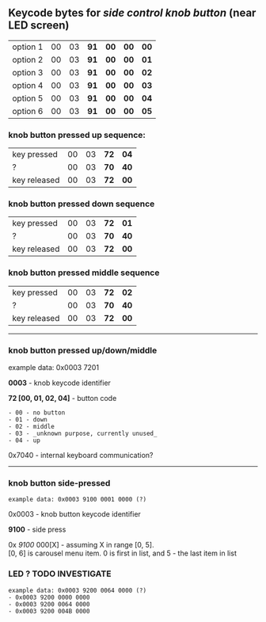 ## Keycode bytes for _side control knob button_ (near LED screen)

|          |    |    |        |        |        |        |
|----------|----|----|--------|--------|--------|--------|
| option 1 | 00 | 03 | **91** | **00** | **00** | **00** |
| option 2 | 00 | 03 | **91** | **00** | **00** | **01** |
| option 3 | 00 | 03 | **91** | **00** | **00** | **02** |
| option 4 | 00 | 03 | **91** | **00** | **00** | **03** |
| option 5 | 00 | 03 | **91** | **00** | **00** | **04** |
| option 6 | 00 | 03 | **91** | **00** | **00** | **05** |

### knob button pressed up sequence:

|              |    |    |        |        |
|--------------|----|----|--------|--------|
| key pressed  | 00 | 03 | **72** | **04** |
| ?            | 00 | 03 | **70** | **40** |
| key released | 00 | 03 | **72** | **00** |

### knob button pressed down sequence

|              |    |    |        |        |
|--------------|----|----|--------|--------|
| key pressed  | 00 | 03 | **72** | **01** |
| ?            | 00 | 03 | **70** | **40** |
| key released | 00 | 03 | **72** | **00** |

### knob button pressed middle sequence

|              |    |    |        |        |
|--------------|----|----|--------|--------|
| key pressed  | 00 | 03 | **72** | **02** |
| ?            | 00 | 03 | **70** | **40** |
| key released | 00 | 03 | **72** | **00** |

---

### knob button pressed up/down/middle

example data: 0x0003 7201

**0003** - knob keycode identifier

**72 [00, 01, 02, 04]** - button code
```
- 00 - no button
- 01 - down
- 02 - middle
- 03 - _unknown purpose, currently unused_
- 04 - up
```
0x7040 - internal keyboard communication? 

---

### knob button side-pressed 
```
example data: 0x0003 9100 0001 0000 (?)
```
0x0003 - knob button keycode identifier

**9100** - side press

0x _9100_ 000[X] - assuming X in range [0, 5].  
[0, 6] is carousel menu item. 0 is first in list, and 5 - the last item in list

### LED ? TODO INVESTIGATE 
```
example data: 0x0003 9200 0064 0000 (?)
- 0x0003 9200 0000 0000
- 0x0003 9200 0064 0000
- 0x0003 9200 004B 0000
```

